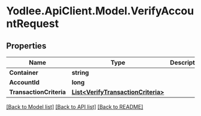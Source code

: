 # Yodlee.ApiClient.Model.VerifyAccountRequest

## Properties

Name | Type | Description | Notes
------------ | ------------- | ------------- | -------------
**Container** | **string** |  | [optional] 
**AccountId** | **long** |  | [optional] 
**TransactionCriteria** | [**List&lt;VerifyTransactionCriteria&gt;**](VerifyTransactionCriteria.md) |  | 

[[Back to Model list]](../README.md#documentation-for-models) [[Back to API list]](../README.md#documentation-for-api-endpoints) [[Back to README]](../README.md)

